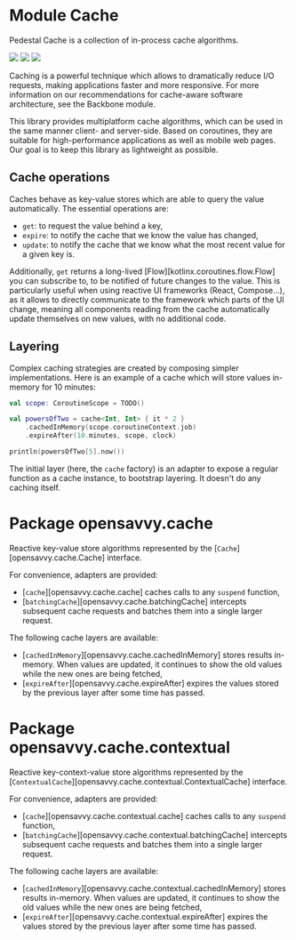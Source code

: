 # Module Cache

Pedestal Cache is a collection of in-process cache algorithms.

<a href="https://search.maven.org/search?q=g:%22dev.opensavvy.pedestal%22%20AND%20a:%22cache%22"><img src="https://img.shields.io/maven-central/v/dev.opensavvy.pedestal/cache.svg?label=Maven%20Central"></a>
<a href="https://opensavvy.dev/open-source/stability.html"><img src="https://badgen.net/static/Stability/stable/purple"></a>
<a href="https://javadoc.io/doc/dev.opensavvy.pedestal/cache"><img src="https://badgen.net/static/Other%20versions/javadoc.io/blue"></a>

Caching is a powerful technique which allows to dramatically reduce I/O requests, making applications faster and more responsive.
For more information on our recommendations for cache-aware software architecture, see the Backbone module.

This library provides multiplatform cache algorithms, which can be used in the same manner client- and server-side. Based on coroutines, they are suitable for high-performance applications as well as mobile web pages. Our goal is to keep this library as lightweight as possible.

## Cache operations

Caches behave as key-value stores which are able to query the value automatically. The essential operations are:

- `get`: to request the value behind a key,
- `expire`: to notify the cache that we know the value has changed,
- `update`: to notify the cache that we know what the most recent value for a given key is.

Additionally, `get` returns a long-lived [Flow][kotlinx.coroutines.flow.Flow] you can subscribe to, to be notified of future changes to the value. This is particularly useful when using reactive UI frameworks (React, Compose…), as it allows to directly communicate to the framework which parts of the UI change, meaning all components reading from the cache automatically update themselves on new values, with no additional code.

## Layering

Complex caching strategies are created by composing simpler implementations. Here is an example of a cache which will store values in-memory for 10 minutes:

```kotlin
val scope: CoroutineScope = TODO()

val powersOfTwo = cache<Int, Int> { it * 2 }
	.cachedInMemory(scope.coroutineContext.job)
	.expireAfter(10.minutes, scope, clock)

println(powersOfTwo[5].now())
```

The initial layer (here, the `cache` factory) is an adapter to expose a regular function as a cache instance, to bootstrap layering. It doesn't do any caching itself.

# Package opensavvy.cache

Reactive key-value store algorithms represented by the [`Cache`][opensavvy.cache.Cache] interface.

For convenience, adapters are provided:

- [`cache`][opensavvy.cache.cache] caches calls to any `suspend` function,
- [`batchingCache`][opensavvy.cache.batchingCache] intercepts subsequent cache requests and batches them into a single larger request.

The following cache layers are available:

- [`cachedInMemory`][opensavvy.cache.cachedInMemory] stores results in-memory. When values are updated, it continues to show the old values while the new ones are being fetched,
- [`expireAfter`][opensavvy.cache.expireAfter] expires the values stored by the previous layer after some time has passed.

# Package opensavvy.cache.contextual

Reactive key-context-value store algorithms represented by the [`ContextualCache`][opensavvy.cache.contextual.ContextualCache] interface.

For convenience, adapters are provided:

- [`cache`][opensavvy.cache.contextual.cache] caches calls to any `suspend` function,
- [`batchingCache`][opensavvy.cache.contextual.batchingCache] intercepts subsequent cache requests and batches them into a single larger request.

The following cache layers are available:

- [`cachedInMemory`][opensavvy.cache.contextual.cachedInMemory] stores results in-memory. When values are updated, it continues to show the old values while the new ones are being fetched,
- [`expireAfter`][opensavvy.cache.contextual.expireAfter] expires the values stored by the previous layer after some time has passed.
